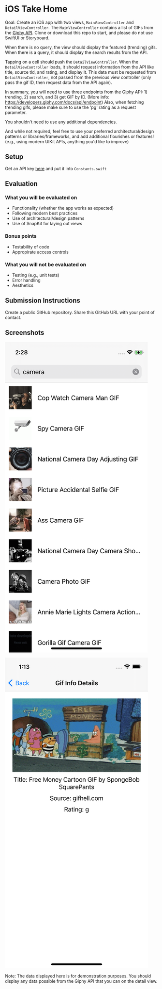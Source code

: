 # iOS Take Home

Goal: Create an iOS app with two views, `MainViewController` and `DetailViewController`. The `MainViewController` contains a list of GIFs from the [Giphy API](https://developers.giphy.com/). Clone or download this repo to start, and please do not use SwiftUI or Storyboard.

When there is no query, the view should display the featured (trending) gifs. When there is a query, it should display the search results from the API.

Tapping on a cell should push the `DetailViewController`. When the `DetailViewController` loads, it should request information from the API like title, source tld, and rating, and display it. This data must be requested from `DetailViewController`, not passed from the previous view controller (only pass the gif ID, then request data from the API again).

In summary, you will need to use three endpoints from the Giphy API: 1) trending, 2) search, and 3) get GIF by ID. (More info: https://developers.giphy.com/docs/api/endpoint) Also, when fetching trending gifs, please make sure to use the 'pg' rating as a request parameter.

You shouldn't need to use any additional dependencies.

And while not required, feel free to use your preferred architectural/design patterns or libraries/frameworks, and add additional flourishes or features! (e.g., using modern UIKit APIs, anything you'd like to improve)

## Setup

Get an API key [here](https://developers.giphy.com/dashboard/) and put it into `Constants.swift`

## Evaluation

### What you will be evaluated on

- Functionality (whether the app works as expected)
- Following modern best practices
- Use of architectural/design patterns
- Use of SnapKit for laying out views

### Bonus points

- Testability of code
- Appropirate access controls

### What you will not be evaluated on

- Testing (e.g., unit tests)
- Error handling
- Aesthetics

## Submission Instructions

Create a public GitHub repository. Share this GitHub URL with your point of contact.

## Screenshots

![Main View](assets/main-view.png)

![Detail View](assets/detail-view.png)

Note: The data displayed here is for demonstration purposes. You should display any data possible from the Giphy API that you can on the detail view.
